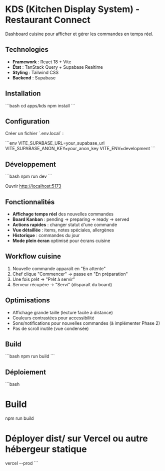# KDS (Kitchen Display System) - Restaurant Connect

Dashboard cuisine pour afficher et gérer les commandes en temps réel.

## Technologies

- **Framework** : React 18 + Vite
- **État** : TanStack Query + Supabase Realtime
- **Styling** : Tailwind CSS
- **Backend** : Supabase

## Installation

\`\`\`bash
cd apps/kds
npm install
\`\`\`

## Configuration

Créer un fichier \`.env.local\` :

\`\`\`env
VITE_SUPABASE_URL=your_supabase_url
VITE_SUPABASE_ANON_KEY=your_anon_key
VITE_ENV=development
\`\`\`

## Développement

\`\`\`bash
npm run dev
\`\`\`

Ouvrir [http://localhost:5173](http://localhost:5173)

## Fonctionnalités

- **Affichage temps réel** des nouvelles commandes
- **Board Kanban** : pending → preparing → ready → served
- **Actions rapides** : changer statut d'une commande
- **Vue détaillée** : items, notes spéciales, allergènes
- **Historique** : commandes du jour
- **Mode plein écran** optimisé pour écrans cuisine

## Workflow cuisine

1. Nouvelle commande apparaît en "En attente"
2. Chef clique "Commencer" → passe en "En préparation"
3. Une fois prêt → "Prêt à servir"
4. Serveur récupère → "Servi" (disparaît du board)

## Optimisations

- Affichage grande taille (lecture facile à distance)
- Couleurs contrastées pour accessibilité
- Sons/notifications pour nouvelles commandes (à implémenter Phase 2)
- Pas de scroll inutile (vue condensée)

## Build

\`\`\`bash
npm run build
\`\`\`

## Déploiement

\`\`\`bash
# Build
npm run build

# Déployer dist/ sur Vercel ou autre hébergeur statique
vercel --prod
\`\`\`
